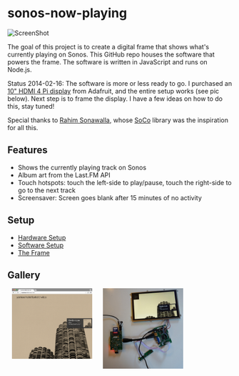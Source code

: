 sonos-now-playing
========================

![ScreenShot](https://raw.github.com/monsur/sonos-now-playing-nodejs/master/docs/images/screenshot.png)

The goal of this project is to create a digital frame that
shows what's currently playing on Sonos. This GitHub repo
houses the software that powers the frame. The software is
written in JavaScript and runs on Node.js.

Status 2014-02-16: The software is more or less ready to go.
I purchased an [10" HDMI 4 Pi display](https://www.adafruit.com/products/2109) from Adafruit, and the entire setup works (see pic below). Next step is to frame the display. I have a few ideas on how to do this, stay tuned!

Special thanks to [Rahim Sonawalla](http://www.hirahim.com/), whose [SoCo](http://python-soco.com/) library was the inspiration for all this.

## Features
  * Shows the currently playing track on Sonos
  * Album art from the Last.FM API
  * Touch hotspots: touch the left-side to play/pause, touch the right-side to go to the next track
  * Screensaver: Screen goes blank after 15 minutes of no activity

## Setup

  * [Hardware Setup](https://github.com/monsur/sonos-now-playing/wiki/Hardware-Setup)
  * [Software Setup](https://github.com/monsur/sonos-now-playing/wiki/Software-Setup)
  * [The Frame](https://github.com/monsur/sonos-now-playing/wiki/The-Frame)

## Gallery

<img src="https://raw.githubusercontent.com/monsur/sonos-now-playing/master/docs/images/screenshot2.png" hspace="10" align="top" width="180">
<img src="https://raw.githubusercontent.com/monsur/sonos-now-playing/master/docs/images/screenshot3.jpg" hspace="10" align="top" width="180">
